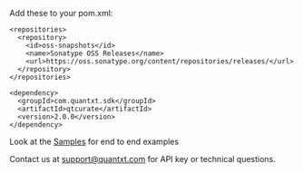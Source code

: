 Add these to your pom.xml:

```
<repositories>
  <repository>
    <id>oss-snapshots</id>
    <name>Sonatype OSS Releases</name>
    <url>https://oss.sonatype.org/content/repositories/releases/</url>
  </repository>
</repositories>

<dependency>
  <groupId>com.quantxt.sdk</groupId>
  <artifactId>qtcurate</artifactId>
  <version>2.0.0</version>
</dependency>
```


Look at the [Samples](src/main/java/com/quantxt/sdk/sample) for end to end examples

Contact us at <support@quantxt.com> for API key or technical questions.

